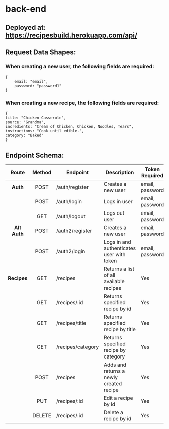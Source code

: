# back-end

## Deployed at: https://recipesbuild.herokuapp.com/api/

## Request Data Shapes:

### When creating a new user, the following fields are required:

```
{
	email: "email",
	password: "password1"
}
```

### When creating a new recipe, the following fields are required:

```
{
title: "Chicken Casserole",
source: "Grandma",
incredients: "Cream of Chicken, Chicken, Noodles, Tears",
instructions: "Cook until edible.",
category: "Baked"
}
```

## Endpoint Schema:

|    Route    | Method | Endpoint          | Description                               | Token Required     |
| :---------: | :----: | ----------------- | ----------------------------------------- | ------------------ |
|  **Auth**   |  POST  | /auth/register    | Creates a new user                        | email, password    |
|             |  POST  | /auth/login       | Logs in user                              | email, password    |
|             |  GET   | /auth/logout      | Logs out user                             | email, password    |
|**Alt Auth** |  POST  | /auth2/register   | Creates a new user                        | email, password    |
|             |  POST  | /auth2/login      | Logs in and authenticates user with token | email, password    |
| **Recipes** |  GET   | /recipes          | Returns a list of all available recipes   | Yes                |
|             |  GET   | /recipes/:id      | Returns specified recipe by id            | Yes                |
|             |  GET   | /recipes/title    | Returns specified recipe by title         | Yes                |
|             |  GET   | /recipes/category | Returns specified recipe by category      | Yes                |
|             |  POST  | /recipes          | Adds and returns a newly created recipe   | Yes                |
|             |  PUT   | /recipes/:id      | Edit a recipe by id                       | Yes                |
|             | DELETE | /recipes/:id      | Delete a recipe by id                     | Yes                |
